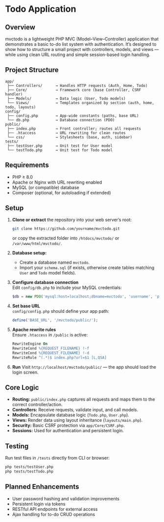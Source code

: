 # Todo Application

## Overview
mvctodo is a lightweight PHP MVC (Model–View–Controller) application that demonstrates a basic to-do list system with authentication. It’s designed to show how to structure a small project with controllers, models, and views — while using clean URL routing and simple session-based login handling.

## Project Structure
```
app/
 ├── Controllers/      → Handles HTTP requests (Auth, Home, Todo)
 ├── Core/             → Framework core (base Controller, CSRF handler)
 ├── Models/           → Data logic (User, Todo models)
 └── Views/            → Templates organized by section (auth, home, todo, layouts)
config/
 ├── config.php        → App-wide constants (paths, base URL)
 └── db.php            → Database connection (PDO)
public/
 ├── index.php         → Front controller; routes all requests
 ├── .htaccess         → URL rewriting for clean routes
 └── css/              → Stylesheets (base, auth, sidebar)
tests/
 ├── testUser.php      → Unit test for User model
 └── testTodo.php      → Unit test for Todo model
```

## Requirements
- PHP ≥ 8.0  
- Apache or Nginx with URL rewriting enabled  
- MySQL (or compatible) database  
- Composer (optional, for autoloading if extended)

## Setup
1. **Clone or extract** the repository into your web server’s root:
   ```bash
   git clone https://github.com/yourname/mvctodo.git
   ```
   or copy the extracted folder into `/htdocs/mvctodo/` or `/var/www/html/mvctodo/`.

2. **Database setup:**
   - Create a database named `mvctodo`.
   - Import your `schema.sql` (if exists, otherwise create tables matching `User` and `Todo` model fields).

3. **Configure database connection**  
   Edit `config/db.php` to include your MySQL credentials:
   ```php
   $db = new PDO('mysql:host=localhost;dbname=mvctodo', 'username', 'password');
   ```

4. **Set base URL**  
   `config/config.php` should define your app path:
   ```php
   define('BASE_URL', '/mvctodo/public/');
   ```

5. **Apache rewrite rules**  
   Ensure `.htaccess` in `/public` is active:
   ```apache
   RewriteEngine On
   RewriteCond %{REQUEST_FILENAME} !-f
   RewriteCond %{REQUEST_FILENAME} !-d
   RewriteRule ^(.*)$ index.php?url=$1 [L,QSA]
   ```

6. **Run**
   Visit `http://localhost/mvctodo/public/` — the app should load the login screen.

## Core Logic
- **Routing:** `public/index.php` captures all requests and maps them to the correct controller/action.  
- **Controllers:** Receive requests, validate input, and call models.  
- **Models:** Encapsulate database logic (`Todo.php`, `User.php`).  
- **Views:** Render data using layout inheritance (`layouts/main.php`).  
- **Security:** Basic CSRF protection via `app/Core/CSRF.php`.  
- **Sessions:** Used for authentication and persistent login.

## Testing
Run test files in `/tests` directly from CLI or browser:
```bash
php tests/testUser.php
php tests/testTodo.php
```

## Planned Enhancements
- User password hashing and validation improvements  
- Persistent login via tokens  
- RESTful API endpoints for external access  
- Ajax handling for to-do CRUD operations  
